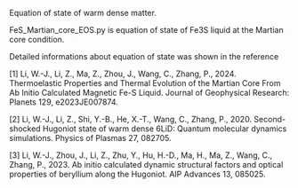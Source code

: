 Equation of state of warm dense matter.

FeS_Martian_core_EOS.py is equation of state of Fe3S liquid at the Martian core condition.

Detailed informations about equation of state was shown in the reference

[1] Li, W.-J., Li, Z., Ma, Z., Zhou, J., Wang, C., Zhang, P., 2024. Thermoelastic Properties and Thermal Evolution of the Martian Core From Ab Initio Calculated Magnetic Fe-S Liquid. Journal of Geophysical Research: Planets 129, e2023JE007874.

[2] Li, W.-J., Li, Z., Shi, Y.-B., He, X.-T., Wang, C., Zhang, P., 2020. Second-shocked Hugoniot state of warm dense 6LiD: Quantum molecular dynamics simulations. Physics of Plasmas 27, 082705.

[3] Li, W.-J., Zhou, J., Li, Z., Zhu, Y., Hu, H.-D., Ma, H., Ma, Z., Wang, C., Zhang, P., 2023. Ab initio calculated dynamic structural factors and optical properties of beryllium along the Hugoniot. AIP Advances 13, 085025.
